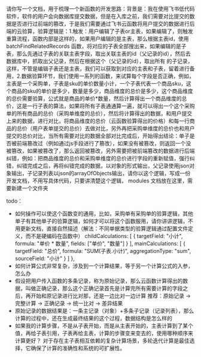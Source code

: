 请你写一个文档，用于梳理一个新函数的开发思路：背景是：我在使用飞书低代码软件，软件的用户会向数据库提交数据，但是在入库之前，我们需要对比提交的数据是否进行过前端的篡改，于是我们需要通过飞书云函数将用户提交的数据进行后端的云验算，验算逻辑是：1.触发：用户编辑了子表or主表，如果编辑了，则触发重算流程，函数内部是这样的，如果用户编辑的是主表，那么根据主表id，使用 batchFindRelatedRecords 函数，将对应的子表全部搜出来，如果编辑的是子表，那么先通过子表的关联主表字段，取出关联主表的id（父记录的id），然后去数据库中，抓取出父记录，然后在根据这个（父记录的id），取出所有 的子记录，这样，不管是编辑子表还是主表，我们可以获取到对应的主表和子表，留着进行备用，2.数据验算环节，我们使用一系列的函数，来试算每个字段是否正确，例如，主表是一个采购单，子表是sku的单价数量小计，一个子表代表一个商品sku，这个商品的sku的单价是多少，数量是多少，商品维度的总价是多少，这个商品维度的总价需要验算，公式就是商品的单价*数量，然后计算得出一个商品维度的总价，这是一行子表的算法，如果将所有子表通通算一遍，就可以得出一个这个采购单的所有商品的总价（采购单维度的总价），然后将计算得出的数据，和用户提交上来的数据，进行对比，将商品维度的总价（云函数验算得出的价格）和每一行商品的总价（用户表单提交的总价）去做对比，另外再把采购单维度的总价也和用户提交的总价对比，当所有需要对比的数据全部对比完成后，开始得出结论：单子是否被前端篡改过（例如通过js手段进行了篡改），如果没有被篡改，则返回一个没被篡改，如果被篡改了，那么返回被篡改，另外需要把被前端篡改的数据进行后端纠错，例如：把商品维度的总价和采购单维度的总价进行字段的重新赋值，强行纠错，纠错完成之后，再将纠错完成的数据，以对象的形式输出，父记录使用json对象输出，子记录列表以json的arrayOfObjects输出，请你以这个逻辑，写成一份开发文档，不用写具体代码，只要讲清楚这个逻辑， modules 文档放在这里，需要新建一个文件夹

todo：
- 如何操作可以使这个函数变的通用，比如，采购单有采购单的验算逻辑，其他单子有其他单子的验算逻辑，如何才可以将这个函数服用，请你讲讲逻辑，不用更新文档，直接自然描述（解法：不同单据类型的验算逻辑通过配置文件定义，而不是硬编码在函数中）
childCalculations: [
      {
        targetField: "小计",
        formula: "单价 * 数量",
        fields: ["单价", "数量"]
      }
    ],
    mainCalculations: [
      {
        targetField: "总价",
        formula: "SUM(子表.小计)",
        aggregationType: "sum",
        sourceField: "小计"
      }
    ]
  },
- 如何计算公式非常复杂，涉及到一个计算结果，等于另一个计算公式的入参，怎么办
- 假设把用户传入函数的多条记录，称为原始记录，那么云函数计算得出的数据，叫做正确记录，那么这个正确记录首先是计算完所有需要计算的字段之后，再开始和原记录进行比对那，还是一边比对一边计算
    推荐：原始记录 → 完整计算 → 正确记录 → 统一比对 → 差异结果
- 原始记录的数据结果是：一条主记录（对象）+多条子记录（记录列表），那么计算的过程中，还在生成最终结果的这个过程，数据结构是怎么样的
- 如果我的计算步骤，不是从子表开始，而是从主表开始的，主表计算到了某个值，再给子表引用，子表再给主表，计算的步骤变来变去的，使用哪种顺序来计算更好？
     对于存在主子表相互依赖的复杂计算场景，多轮迭代计算是最佳选择，它确保了计算的准确性和系统的可扩展性。
